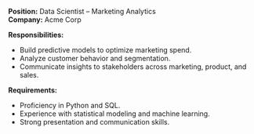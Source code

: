 **Position:** Data Scientist – Marketing Analytics  
**Company:** Acme Corp

**Responsibilities:**
- Build predictive models to optimize marketing spend.
- Analyze customer behavior and segmentation.
- Communicate insights to stakeholders across marketing, product, and sales.

**Requirements:**
- Proficiency in Python and SQL.
- Experience with statistical modeling and machine learning.
- Strong presentation and communication skills.
